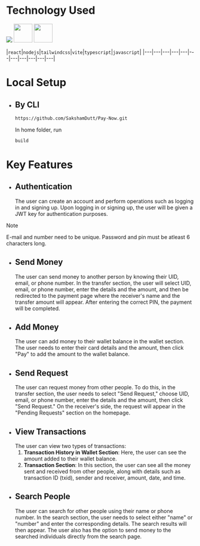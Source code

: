 
# Technology Used
<img src="https://skillicons.dev/icons?i=react,nodejs,tailwind,vite,ts,js,npm " /> <img src = "https://jwt.io/img/pic_logo.svg" width = 50px> <img src = "https://zod.dev/_next/image?url=%2Flogo%2Flogo-glow.png&w=640&q=100" width = 50px>

|`react`|`nodejs`|`tailwindcss`|`vite`|`typescript`|`javascript`|
|---|---|---|---|---|---|---|---|---|---|---|

# Local Setup
- ## By CLI
  ```bash
  https://github.com/SakshamDutt/Pay-Now.git
  ```
  In home folder, run
  ```bash
  build
  ```
# Key Features
- ## Authentication
  The user can create an account and perform operations such as logging in and signing up. Upon logging in or signing up, the user will be given a JWT key for authentication purposes.
> [!NOTE]
> E-mail and number need to be unique.
> Password and pin must be atleast 6 characters long. 
- ## Send Money
  The user can send money to another person by knowing their UID, email, or phone number. In the transfer section, the user will select UID, email, or phone number, enter the details and the amount, and then be redirected to the payment page where the receiver's name and the transfer amount will appear. After entering the correct PIN, the payment will be completed.
- ## Add Money
  The user can add money to their wallet balance in the wallet section. The user needs to enter their card details and the amount, then click "Pay" to add the amount to the wallet balance.
- ## Send Request
  The user can request money from other people. To do this, in the transfer section, the user needs to select "Send Request," choose UID, email, or phone number, enter the details and the amount, then click "Send Request." On the receiver's side, the request will appear in the "Pending Requests" section on the homepage.
- ## View Transactions
  The user can view two types of transactions:
  1. **Transaction History in Wallet Section**: Here, the user can see the amount added to their wallet balance.
  2. **Transaction Section**: In this section, the user can see all the money sent and received from other people, along with details such as transaction ID (txid), sender and receiver, amount, date, and time.
- ## Search People
  The user can search for other people using their name or phone number. In the search section, the user needs to select either "name" or "number" and enter the corresponding details. The search results will then appear. The user also has the option to send money to the searched individuals directly from the search page.

